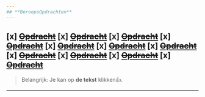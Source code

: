 ```yaml
---
## **BeroepsOpdrachten**
---
```

[x] [~~**Opdracht**~~](https://www.example.com)
[x] [~~**Opdracht**~~](https://www.example.com)
[x] [~~**Opdracht**~~](https://www.example.com)
[x] [~~**Opdracht**~~](https://www.example.com)
[x] [~~**Opdracht**~~](https://www.example.com)
[x] [~~**Opdracht**~~](https://www.example.com)
[x] [~~**Opdracht**~~](https://www.example.com)
[x] [~~**Opdracht**~~](https://www.example.com)
[x] [~~**Opdracht**~~](https://www.example.com)
[x] [~~**Opdracht**~~](https://www.example.com)
[x] [~~**Opdracht**~~](https://www.example.com)
---
> Belangrijk: Je kan op **de tekst** klikken👍.
---